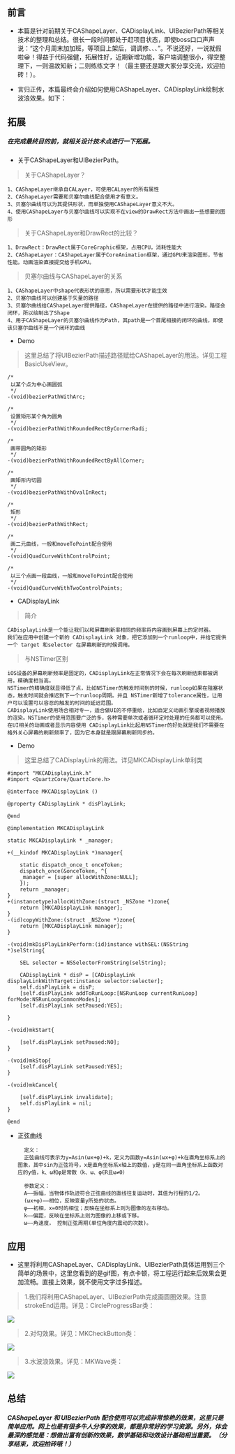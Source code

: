 ## 前言

* 本篇是针对前期关于CAShapeLayer、CADisplayLink、UIBezierPath等相关技术的整理和总结。很长一段时间都处于赶项目状态，即使boss口口声声说：“这个月周末加加班，等项目上架后，调调修、、、”。不说还好，一说就假啦😀！得益于代码强健，拓展性好，近期新增功能，客户端调整很小，得空整理下，一则温故知新；二则练练文字！（最主要还是跟大家分享交流，欢迎拍砖！）。
 
* 言归正传，本篇最终会介绍如何使用CAShapeLayer、CADisplayLink绘制水波浪效果。如下：


## 拓展
##### 在完成最终目的前，就相关设计技术点进行一下拓展。

* 关于CAShapeLayer和UIBezierPath。

>  关于CAShapeLayer？
		
	1、CAShapeLayer继承自CALayer，可使用CALayer的所有属性
	2、CAShapeLayer需要和贝塞尔曲线配合使用才有意义。
	3、贝塞尔曲线可以为其提供形状，而单独使用CAShapeLayer意义不大。
	4、使用CAShapeLayer与贝塞尔曲线可以实现不在view的DrawRect方法中画出一些想要的图形
		
> 关于CAShapeLayer和DrawRect的比较？
		
	1、DrawRect：DrawRect属于CoreGraphic框架，占用CPU，消耗性能大
	2、CAShapeLayer：CAShapeLayer属于CoreAnimation框架，通过GPU来渲染图形，节省性能。动画渲染直接提交给手机GPU。
		
> 贝塞尔曲线与CAShapeLayer的关系
	
	1、CAShapeLayer中shape代表形状的意思，所以需要形状才能生效
	2、贝塞尔曲线可以创建基于矢量的路径
	3、贝塞尔曲线给CAShapeLayer提供路径，CAShapeLayer在提供的路径中进行渲染。路径会闭环，所以绘制出了Shape
	4、用于CAShapeLayer的贝塞尔曲线作为Path，其path是一个首尾相接的闭环的曲线，即使该贝塞尔曲线不是一个闭环的曲线
		

		
* Demo

> 这里总结了将UIBezierPath描述路径赋给CAShapeLayer的用法。详见工程BasicUseView。		
	
	/*
	 以某个点为中心画圆弧
	 */
	-(void)bezierPathWithArc;

	/*
	 设置矩形某个角为圆角
	 */
	-(void)bezierPathWithRoundedRectByCornerRadi;

	/*
	 画带圆角的矩形
	 */
	-(void)bezierPathWithRoundedRectByAllCorner;

	/*
	 画矩形内切圆
	 */
	-(void)bezierPathWithOvalInRect;

	/*
	 矩形
	 */
	-(void)bezierPathWithRect;

	/*
	 画二元曲线，一般和moveToPoint配合使用
	 */
	-(void)QuadCurveWithControlPoint;

	/*
	 以三个点画一段曲线，一般和moveToPoint配合使用
	 */
	-(void)QuadCurveWithTwoControlPoints;	
		
	
* CADisplayLink

 > 简介
	
	CADisplayLink是一个能让我们以和屏幕刷新率相同的频率将内容画到屏幕上的定时器。
	我们在应用中创建一个新的 CADisplayLink 对象，把它添加到一个runloop中，并给它提供一个 target 和selector 在屏幕刷新的时候调用。
		
> 与NSTimer区别
		
	iOS设备的屏幕刷新频率是固定的，CADisplayLink在正常情况下会在每次刷新结束都被调用，精确度相当高。
	NSTimer的精确度就显得低了点，比如NSTimer的触发时间到的时候，runloop如果在阻塞状态，触发时间就会推迟到下一个runloop周期。并且 NSTimer新增了tolerance属性，让用户可以设置可以容忍的触发的时间的延迟范围。
	CADisplayLink使用场合相对专一，适合做UI的不停重绘，比如自定义动画引擎或者视频播放的渲染。NSTimer的使用范围要广泛的多，各种需要单次或者循环定时处理的任务都可以使用。
	在UI相关的动画或者显示内容使用 CADisplayLink比起用NSTimer的好处就是我们不需要在格外关心屏幕的刷新频率了，因为它本身就是跟屏幕刷新同步的。
		
* Demo

> 这里总结了CADisplayLink的用法。详见MKCADisplayLink单利类

	#import "MKCADisplayLink.h"
	#import <QuartzCore/QuartzCore.h>

	@interface MKCADisplayLink ()

	@property CADisplayLink * disPlayLink;

	@end

	@implementation MKCADisplayLink

	static MKCADisplayLink * _manager;

	+(__kindof MKCADisplayLink *)manager{

	    static dispatch_once_t onceToken;
	    dispatch_once(&onceToken, ^{
		_manager = [super allocWithZone:NULL];
	    });
	    return _manager;
	}
	+(instancetype)allocWithZone:(struct _NSZone *)zone{
	    return [MKCADisplayLink manager];
	}
	-(id)copyWithZone:(struct _NSZone *)zone{
	    return [MKCADisplayLink manager];
	}

	-(void)mkDisPlayLinkPerform:(id)instance withSEL:(NSString *)selString{

	    SEL selecter = NSSelectorFromString(selString);

	    CADisplayLink * disP = [CADisplayLink displayLinkWithTarget:instance selector:selecter];
	    self.disPlayLink = disP;
	    [self.disPlayLink addToRunLoop:[NSRunLoop currentRunLoop] forMode:NSRunLoopCommonModes];
	    [self.disPlayLink setPaused:YES];

	}

	-(void)mkStart{

	    [self.disPlayLink setPaused:NO];
	}

	-(void)mkStop{
	    [self.disPlayLink setPaused:YES];
	}

	-(void)mkCancel{

	    [self.disPlayLink invalidate];
	    self.disPlayLink = nil;
	}

	@end

	

* 正弦曲线

		定义：
		正弦曲线可表示为y=Asin(ωx+φ)+k，定义为函数y=Asin(ωx+φ)+k在直角坐标系上的图象，其中sin为正弦符号，x是直角坐标系x轴上的数值，y是在同一直角坐标系上函数对应的y值，k、ω和φ是常数（k、ω、φ∈R且ω≠0）
		
		参数定义：
		A——振幅，当物体作轨迹符合正弦曲线的直线往复运动时，其值为行程的1/2。
		(ωx+φ)——相位，反映变量y所处的状态。
		φ——初相，x=0时的相位；反映在坐标系上则为图像的左右移动。
		k——偏距，反映在坐标系上则为图像的上移或下移。
		ω——角速度， 控制正弦周期(单位角度内震动的次数)。

## 应用
		
 * 这里将利用CAShapeLayer、CADisplayLink、UIBezierPath具体运用到三个简单的场景中，这里您看到的是gif图，有点卡顿，将工程运行起来后效果会更加流畅。直接上效果，就不使用文字过多描述。
		
> 1.我们将利用CAShapeLayer、UIBezierPath完成画圆圈效果。注意strokeEnd运用。详见：CircleProgressBar类：
		
 ![](https://github.com/maojingios/MKCAShapeLayer/blob/master/circle.gif)
    
> 2.对勾效果。详见：MKCheckButton类：

 ![](https://github.com/maojingios/MKCAShapeLayer/blob/master/对勾.gif)
 
> 3.水波浪效果。详见：MKWave类：

  ![](https://github.com/maojingios/MKCAShapeLayer/blob/master/wave.gif)
  
## 总结
		
#####  CAShapeLayer 和 UIBezierPath 配合使用可以完成非常惊艳的效果，这里只是简单应用。网上也是有很多牛人分享的效果，都是非常好的学习资源。另外，体会最深的感觉是：想做出富有创新的效果，数学基础和动效设计基础相当重要。（分享结束，欢迎拍砖哦！）
